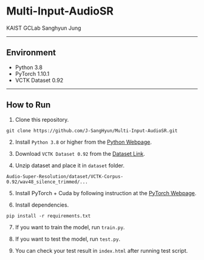 # Multi-Input-AudioSR

KAIST GCLab Sanghyun Jung

-------------
## Environment
* Python 3.8
* PyTorch 1.10.1
* VCTK Dataset 0.92

-------------
## How to Run
1. Clone this repository.
```
git clone https://github.com/J-SangHyun/Multi-Input-AudioSR.git
```

2. Install ```Python 3.8``` or higher from the [Python Webpage](https://www.python.org/).

3. Download ```VCTK Dataset 0.92``` from the [Dataset Link](https://datashare.ed.ac.uk/handle/10283/3443).

4. Unzip dataset and place it in ```dataset``` folder.
```
Audio-Super-Resolution/dataset/VCTK-Corpus-0.92/wav48_silence_trimmed/...
```

5. Install PyTorch + Cuda by following instruction at the [PyTorch Webpage](https://pytorch.org/).

6. Install dependencies.
```
pip install -r requirements.txt
```

7. If you want to train the model, run ```train.py```.

8. If you want to test the model, run ```test.py```.

9. You can check your test result in ```index.html``` after running test script.
